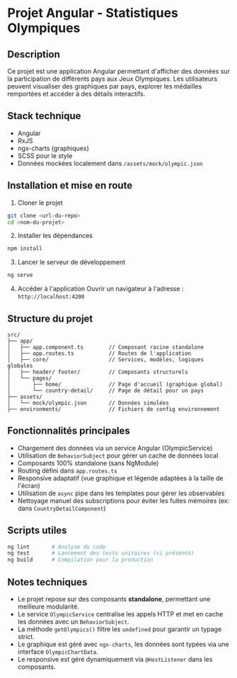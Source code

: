 # Projet Angular - Statistiques Olympiques

## Description
Ce projet est une application Angular permettant d'afficher des données sur la participation de différents pays aux Jeux Olympiques. Les utilisateurs peuvent visualiser des graphiques par pays, explorer les médailles remportées et accéder à des détails interactifs.

## Stack technique
- Angular
- RxJS
- ngx-charts (graphiques)
- SCSS pour le style
- Données mockées localement dans `/assets/mock/olympic.json`

## Installation et mise en route
1. Cloner le projet
```bash
git clone <url-du-repo>
cd <nom-du-projet>
```

2. Installer les dépendances
```bash
npm install
```

3. Lancer le serveur de développement
```bash
ng serve
```

4. Accéder à l'application
Ouvrir un navigateur à l'adresse : `http://localhost:4200`

## Structure du projet
```
src/
├── app/
│   ├── app.component.ts        // Composant racine standalone
│   ├── app.routes.ts           // Routes de l'application
│   ├── core/                   // Services, modèles, logiques globales
│   ├── header/ footer/         // Composants structurels
│   └── pages/
│       ├── home/               // Page d'accueil (graphique global)
│       └── country-detail/     // Page de détail pour un pays
├── assets/
│   └── mock/olympic.json       // Données simulées
├── environments/               // Fichiers de config environnement
```

## Fonctionnalités principales
- Chargement des données via un service Angular (OlympicService)
- Utilisation de `BehaviorSubject` pour gérer un cache de données local
- Composants 100% standalone (sans NgModule)
- Routing défini dans `app.routes.ts`
- Responsive adaptatif (vue graphique et légende adaptées à la taille de l'écran)
- Utilisation de `async` pipe dans les templates pour gérer les observables
- Nettoyage manuel des subscriptions pour éviter les fuites mémoires (ex: dans `CountryDetailComponent`)

## Scripts utiles
```bash
ng lint       # Analyse du code
ng test       # Lancement des tests unitaires (si présents)
ng build      # Compilation pour la production
```

## Notes techniques
- Le projet repose sur des composants **standalone**, permettant une meilleure modularité.
- Le service `OlympicService` centralise les appels HTTP et met en cache les données avec un `BehaviorSubject`.
- La méthode `getOlympics()` filtre les `undefined` pour garantir un typage strict.
- Le graphique est géré avec `ngx-charts`, les données sont typées via une interface `OlympicChartData`.
- Le responsive est géré dynamiquement via `@HostListener` dans les composants.


